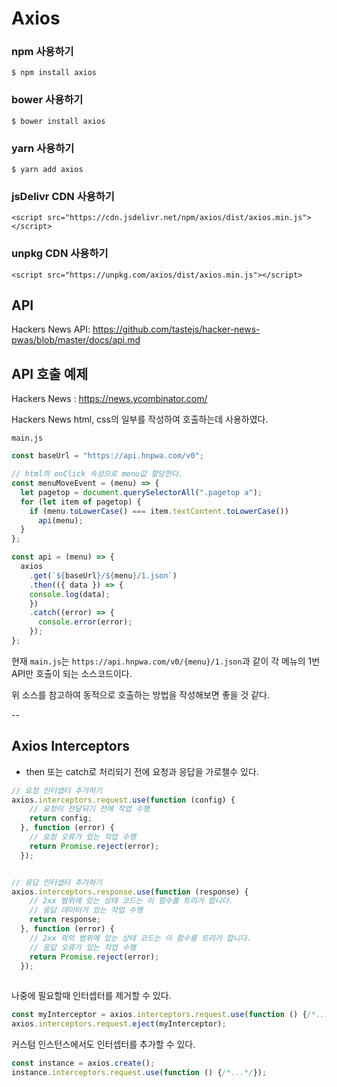 <h1> Axios </h1>

<h3>npm 사용하기</h3>

`$ npm install axios`

<h3>bower 사용하기</h3>

`$ bower install axios`

<h3>yarn 사용하기</h3>

`$ yarn add axios`

<h3>jsDelivr CDN 사용하기</h3>

`<script src="https://cdn.jsdelivr.net/npm/axios/dist/axios.min.js"></script>`

<h3>unpkg CDN 사용하기</h3>

`<script src="https://unpkg.com/axios/dist/axios.min.js"></script>`

## API
Hackers News API: 
https://github.com/tastejs/hacker-news-pwas/blob/master/docs/api.md

## API 호출 예제
Hackers News :
https://news.ycombinator.com/

Hackers News html, css의 일부를 작성하여 호출하는데 사용하였다.

`main.js`
```javascript
const baseUrl = "https://api.hnpwa.com/v0";

// html의 onClick 속성으로 menu값 할당한다.
const menuMoveEvent = (menu) => {
  let pagetop = document.querySelectorAll(".pagetop a");
  for (let item of pagetop) {
    if (menu.toLowerCase() === item.textContent.toLowerCase()) 
      api(menu);
  }
};

const api = (menu) => {
  axios
    .get(`${baseUrl}/${menu}/1.json`)
    .then(({ data }) => {
    console.log(data);
    })
    .catch((error) => {
      console.error(error);
    });
};
```

현재 `main.js`는 `https://api.hnpwa.com/v0/{menu}/1.json`과 같이 각 메뉴의 1번 API만 호출이 되는 소스코드이다.

위 소스를 참고하여 동적으로 호출하는 방법을 작성해보면 좋을 것 같다.

--

<h2> Axios Interceptors </h2>

- then 또는 catch로 처리되기 전에 요청과 응답을 가로챌수 있다.

```javascript
// 요청 인터셉터 추가하기
axios.interceptors.request.use(function (config) {
    // 요청이 전달되기 전에 작업 수행
    return config;
  }, function (error) {
    // 요청 오류가 있는 작업 수행
    return Promise.reject(error);
  });


// 응답 인터셉터 추가하기
axios.interceptors.response.use(function (response) {
    // 2xx 범위에 있는 상태 코드는 이 함수를 트리거 합니다.
    // 응답 데이터가 있는 작업 수행
    return response;
  }, function (error) {
    // 2xx 외의 범위에 있는 상태 코드는 이 함수를 트리거 합니다.
    // 응답 오류가 있는 작업 수행
    return Promise.reject(error);
  });
  
  ```
  
나중에 필요할때 인터셉터를 제거할 수 있다.

``` javascript
const myInterceptor = axios.interceptors.request.use(function () {/*...*/});
axios.interceptors.request.eject(myInterceptor);
```

커스텀 인스턴스에서도 인터셉터를 추가할 수 있다.

``` javascript
const instance = axios.create();
instance.interceptors.request.use(function () {/*...*/});
```
